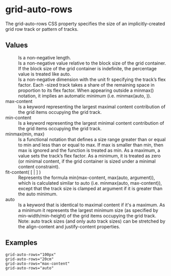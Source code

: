 # grid-auto-rows

The grid-auto-rows CSS property specifies the size of an implicitly-created grid row track or pattern of tracks.


## Values

<dl>
<dt><length></dt>
<dd>Is a non-negative length.</dd>

<dt><percentage></dt>
<dd>Is a non-negative <percentage> value relative to the block size of the grid container. If the block size of the grid container is indefinite, the percentage value is treated like auto.</dd>

<dt><flex></dt>
<dd>Is a non-negative dimension with the unit fr specifying the track’s flex factor. Each <flex>-sized track takes a share of the remaining space in proportion to its flex factor.
When appearing outside a minmax() notation, it implies an automatic minimum (i.e. minmax(auto, <flex>)).</dd>

<dt>max-content</dt>
<dd>Is a keyword representing the largest maximal content contribution of the grid items occupying the grid track.</dd>

<dt>min-content</dt>
<dd>Is a keyword representing the largest minimal content contribution of the grid items occupying the grid track.</dd>

<dt>minmax(min, max)</dt>
<dd>Is a functional notation that defines a size range greater than or equal to min and less than or equal to max. If max is smaller than min, then max is ignored and the function is treated as min. As a maximum, a <flex> value sets the track’s flex factor. As a minimum, it is treated as zero (or minimal content, if the grid container is sized under a minimal content constraint).</dd>

<dt>fit-content( [ <length> | <percentage> ] )</dt>
<dd>Represents the formula min(max-content, max(auto, argument)), which is calculated similar to auto (i.e. minmax(auto, max-content)), except that the track size is clamped at argument if it is greater than the auto minimum.</dd>

<dt>auto</dt>
<dd>Is a keyword that is identical to maximal content if it's a maximum. As a minimum it represents the largest minimum size (as specified by min-width/min-height) of the grid items occupying the grid track.
Note: auto track sizes (and only auto track sizes) can be stretched by the align-content and justify-content properties.</dd>
</dl>

## Examples

```
grid-auto-rows="100px"
grid-auto-rows="20cm"
grid-auto-rows="max-content"
grid-auto-rows="auto"
```
